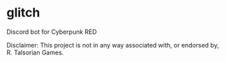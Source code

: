 # glitch
 Discord bot for Cyberpunk RED

Disclaimer: This project is not in any way associated with, or endorsed by, R. Talsorian Games.
